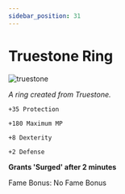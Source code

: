 ```yaml
---
sidebar_position: 31
---
```


# Truestone Ring

![truestone](https://vwiki.valorserver.com/api/item/picture/truestone%20ring)

<i>A ring created from Truestone.</i>

    +35 Protection
    
    +180 Maximum MP
    
    +8 Dexterity
    
    +2 Defense
    
**Grants 'Surged' after 2 minutes**

Fame Bonus: No Fame Bonus
